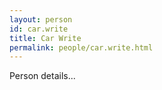 ```yaml
---
layout: person
id: car.write
title: Car Write
permalink: people/car.write.html
---
```


Person details...